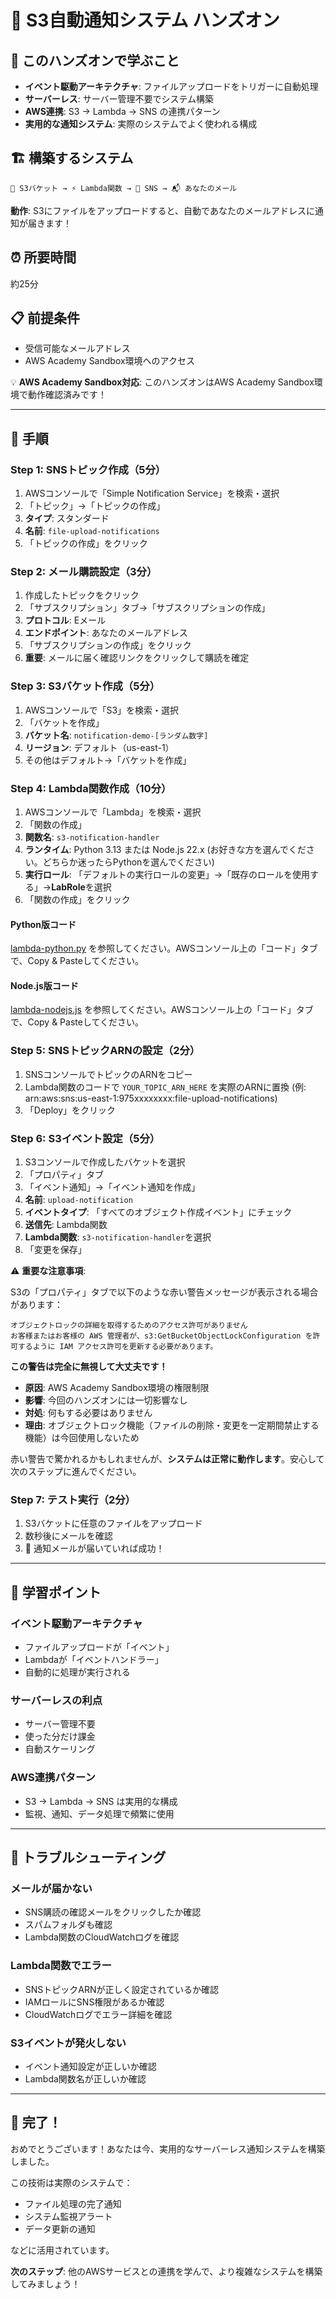 # 🔔 S3自動通知システム ハンズオン

## 🎯 このハンズオンで学ぶこと

- **イベント駆動アーキテクチャ**: ファイルアップロードをトリガーに自動処理
- **サーバーレス**: サーバー管理不要でシステム構築
- **AWS連携**: S3 → Lambda → SNS の連携パターン
- **実用的な通知システム**: 実際のシステムでよく使われる構成

## 🏗️ 構築するシステム

```
📁 S3バケット → ⚡ Lambda関数 → 📧 SNS → 📬 あなたのメール
```

**動作**: S3にファイルをアップロードすると、自動であなたのメールアドレスに通知が届きます！

## ⏰ 所要時間

約25分

## 📋 前提条件

- 受信可能なメールアドレス
- AWS Academy Sandbox環境へのアクセス

💡 **AWS Academy Sandbox対応**: このハンズオンはAWS Academy Sandbox環境で動作確認済みです！

---

## 🚀 手順

### Step 1: SNSトピック作成（5分）

1. AWSコンソールで「Simple Notification Service」を検索・選択
2. 「トピック」→「トピックの作成」
3. **タイプ**: スタンダード
4. **名前**: `file-upload-notifications`
5. 「トピックの作成」をクリック

### Step 2: メール購読設定（3分）

1. 作成したトピックをクリック
2. 「サブスクリプション」タブ→「サブスクリプションの作成」
3. **プロトコル**: Eメール
4. **エンドポイント**: あなたのメールアドレス
5. 「サブスクリプションの作成」をクリック
6. **重要**: メールに届く確認リンクをクリックして購読を確定

### Step 3: S3バケット作成（5分）

1. AWSコンソールで「S3」を検索・選択
2. 「バケットを作成」
3. **バケット名**: `notification-demo-[ランダム数字]`
4. **リージョン**: デフォルト（us-east-1）
5. その他はデフォルト→「バケットを作成」

### Step 4: Lambda関数作成（10分）

1. AWSコンソールで「Lambda」を検索・選択
2. 「関数の作成」
3. **関数名**: `s3-notification-handler`
4. **ランタイム**: Python 3.13 または Node.js 22.x (お好きな方を選んでください。どちらか迷ったらPythonを選んでください)
5. **実行ロール**: 「デフォルトの実行ロールの変更」→「既存のロールを使用する」→**LabRole**を選択
6. 「関数の作成」をクリック

#### Python版コード

<a href="https://github.com/haw/aws-education-materials/blob/main/day1/s3-notification-lab/materials/lambda-python.py" target="_blank" rel="noopener noreferrer">lambda-python.py</a> を参照してください。AWSコンソール上の「コード」タブで、Copy & Pasteしてください。  

#### Node.js版コード

<a href="https://github.com/haw/aws-education-materials/blob/main/day1/s3-notification-lab/materials/lambda-nodejs.js" target="_blank" rel="noopener noreferrer">lambda-nodejs.js</a> を参照してください。AWSコンソール上の「コード」タブで、Copy & Pasteしてください。  

### Step 5: SNSトピックARNの設定（2分）

1. SNSコンソールでトピックのARNをコピー
2. Lambda関数のコードで `YOUR_TOPIC_ARN_HERE` を実際のARNに置換 (例: arn:aws:sns:us-east-1:975xxxxxxxx:file-upload-notifications)
3. 「Deploy」をクリック

### Step 6: S3イベント設定（5分）

1. S3コンソールで作成したバケットを選択
2. 「プロパティ」タブ
3. 「イベント通知」→「イベント通知を作成」
4. **名前**: `upload-notification`
5. **イベントタイプ**: 「すべてのオブジェクト作成イベント」にチェック
6. **送信先**: Lambda関数
7. **Lambda関数**: `s3-notification-handler`を選択
8. 「変更を保存」

⚠️ **重要な注意事項**: 

S3の「プロパティ」タブで以下のような赤い警告メッセージが表示される場合があります：

```
オブジェクトロックの詳細を取得するためのアクセス許可がありません
お客様またはお客様の AWS 管理者が、s3:GetBucketObjectLockConfiguration を許可するように IAM アクセス許可を更新する必要があります。
```

**この警告は完全に無視して大丈夫です！**

- **原因**: AWS Academy Sandbox環境の権限制限
- **影響**: 今回のハンズオンには一切影響なし
- **対処**: 何もする必要はありません
- **理由**: オブジェクトロック機能（ファイルの削除・変更を一定期間禁止する機能）は今回使用しないため

赤い警告で驚かれるかもしれませんが、**システムは正常に動作します**。安心して次のステップに進んでください。  

### Step 7: テスト実行（2分）

1. S3バケットに任意のファイルをアップロード
2. 数秒後にメールを確認
3. 🎉 通知メールが届いていれば成功！

---

## 🎯 学習ポイント

### **イベント駆動アーキテクチャ**
- ファイルアップロードが「イベント」
- Lambdaが「イベントハンドラー」
- 自動的に処理が実行される

### **サーバーレスの利点**
- サーバー管理不要
- 使った分だけ課金
- 自動スケーリング

### **AWS連携パターン**
- S3 → Lambda → SNS は実用的な構成
- 監視、通知、データ処理で頻繁に使用

---

## 🚨 トラブルシューティング

### **メールが届かない**
- SNS購読の確認メールをクリックしたか確認
- スパムフォルダも確認
- Lambda関数のCloudWatchログを確認

### **Lambda関数でエラー**
- SNSトピックARNが正しく設定されているか確認
- IAMロールにSNS権限があるか確認
- CloudWatchログでエラー詳細を確認

### **S3イベントが発火しない**
- イベント通知設定が正しいか確認
- Lambda関数名が正しいか確認

---

## 🎊 完了！

おめでとうございます！あなたは今、実用的なサーバーレス通知システムを構築しました。

この技術は実際のシステムで：
- ファイル処理の完了通知
- システム監視アラート  
- データ更新の通知

などに活用されています。

**次のステップ**: 他のAWSサービスとの連携を学んで、より複雑なシステムを構築してみましょう！